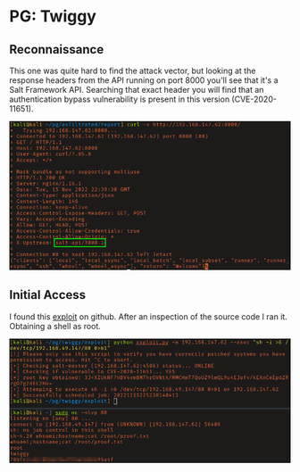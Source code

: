 # PG: Twiggy

## Reconnaissance

This one was quite hard to find the attack vector, but looking at the response
headers from the API running on port 8000 you'll see that it's a Salt Framework
API. Searching that exact header you will find that an authentication bypass
vulnerability is present in this version (CVE-2020-11651).

![Salt API in response header](screenshots/2022-11-15_17-40.png)

## Initial Access

I found this [exploit](https://github.com/jasperla/CVE-2020-11651-poc) on
github. After an inspection of the source code I ran it. Obtaining a shell as
root. 

![Proof of root shell](screenshots/root_proof.png)
